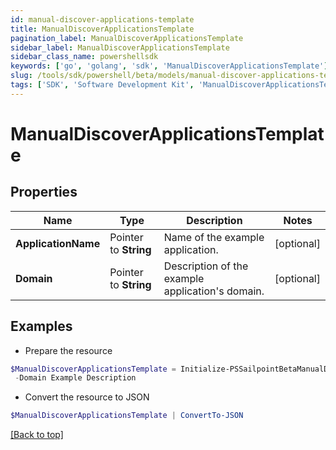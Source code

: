 ```yaml
---
id: manual-discover-applications-template
title: ManualDiscoverApplicationsTemplate
pagination_label: ManualDiscoverApplicationsTemplate
sidebar_label: ManualDiscoverApplicationsTemplate
sidebar_class_name: powershellsdk
keywords: ['go', 'golang', 'sdk', 'ManualDiscoverApplicationsTemplate'] 
slug: /tools/sdk/powershell/beta/models/manual-discover-applications-template
tags: ['SDK', 'Software Development Kit', 'ManualDiscoverApplicationsTemplate']
---
```



# ManualDiscoverApplicationsTemplate

## Properties

Name | Type | Description | Notes
------------ | ------------- | ------------- | -------------
**ApplicationName** |  Pointer to **String** | Name of the example application. | [optional] 
**Domain** |  Pointer to **String** | Description of the example application&#39;s domain. | [optional] 

## Examples

- Prepare the resource
```powershell
$ManualDiscoverApplicationsTemplate = Initialize-PSSailpointBetaManualDiscoverApplicationsTemplate  -ApplicationName Example Application `
 -Domain Example Description
```

- Convert the resource to JSON
```powershell
$ManualDiscoverApplicationsTemplate | ConvertTo-JSON
```


[[Back to top]](#) 

